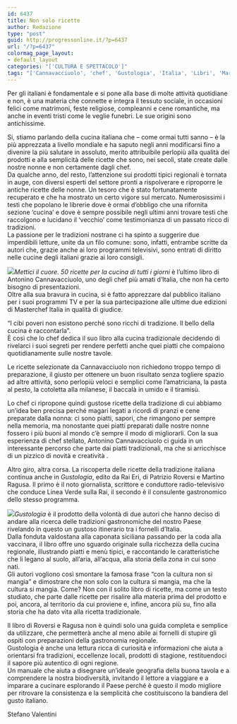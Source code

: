 ```yaml
---
id: 6437
title: Non solo ricette
author: Redazione
type: "post"
guid: http://progressonline.it/?p=6437
url: "/?p=6437"
colormag_page_layout:
- default_layout
categories: "['CULTURA E SPETTACOLO']"
tags: "['Cannavacciuolo', 'chef', 'Gustologia', 'Italia', 'Libri', 'Martino Ragusa', 'Mettici il cuore. 50 ricette per la cucina di tutti i giorni', 'Patrizio Roversi']"
---
```


Per gli italiani è fondamentale e si pone alla base di molte attività quotidiane e non, è una materia che connette e integra il tessuto sociale, in occasioni felici come matrimoni, feste religiose, compleanni e cene romantiche, ma anche in eventi tristi come le veglie funebri. Le sue origini sono antichissime.

Si, stiamo parlando della cucina italiana che – come ormai tutti sanno – è la più apprezzata a livello mondiale e ha saputo negli anni modificarsi fino a divenire la più salutare in assoluto, merito attribuibile perlopiù alla qualità dei prodotti e alla semplicità delle ricette che sono, nei secoli, state create dalle nostre nonne e non certamente dagli chef.  
Da qualche anno, del resto, l’attenzione sui prodotti tipici regionali è tornata in auge, con diversi esperti del settore pronti a rispolverare e riproporre le antiche ricette delle nonne. Un tesoro che è stato fortunatamente recuperato e che ha mostrato un certo vigore sul mercato. Numerosissimi i testi che popolano le librerie dove è ormai d’obbligo che una rifornita sezione ‘cucina’ e dove è sempre possibile negli ultimi anni trovare testi che raccolgono e lucidano il ‘vecchio’ come testimonianza di un passato ricco di tradizioni.  
La passione per le tradizioni nostrane ci ha spinto a suggerire due imperdibili letture, unite da un filo comune: sono, infatti, entrambe scritte da autori che, grazie anche ai loro programmi televisivi, sono entrati di diritto nelle cucine degli italiani grazie ai loro consigli.

*![](https://progressonline.it/wp-content/uploads/2017/10/81SNIuBP-L-192x300.jpg)Mettici il cuore. 50 ricette per la cucina di tutti i giorni* è l’ultimo libro di Antonino Cannavacciuolo, uno degli chef più amati d’Italia, che non ha certo bisogno di presentazioni.  
Oltre alla sua bravura in cucina, si è fatto apprezzare dal pubblico italiano per i suoi programmi TV e per la sua partecipazione alle ultime due edizioni di Masterchef Italia in qualità di giudice.

“I cibi poveri non esistono perché sono ricchi di tradizione. Il bello della cucina è raccontarla”.  
È così che lo chef dedica il suo libro alla cucina tradizionale decidendo di rivelarci i suoi segreti per rendere perfetti anche quei piatti che compaiono quotidianamente sulle nostre tavole.

Le ricette selezionate da Cannavacciuolo non richiedono troppo tempo di preparazione, il giusto per ottenere un buon risultato senza togliere spazio ad altre attività, sono perlopiù veloci e semplici come l’amatriciana, la pasta al pesto, la cotoletta alla milanese, il baccalà in umido e il tiramisù.

Lo chef ci ripropone quindi gustose ricette della tradizione di cui abbiamo un’idea ben precisa perché magari legati a ricordi di pranzi e cene preparate dalla nonna: ci sono piatti, sapori, che rimangono per sempre nella memoria, ma nonostante quei piatti preparati dalle nostre nonne fossero i più buoni al mondo c’è sempre il modo di migliorarli. Con la sua esperienza di chef stellato, Antonino Cannavacciuolo ci guida in un interessante percorso che parte dai piatti tradizionali, ma che si arricchisce di un pizzico di novità e creatività .

Altro giro, altra corsa. La riscoperta delle ricette della tradizione italiana continua anche in *Gustologia*, edito da Rai Eri, di Patrizio Roversi e Martino Ragusa. Il primo è il noto giornalista, scrittore e conduttore radio-televisivo che conduce Linea Verde sulla Rai, il secondo è il consulente gastronomico dello stesso programma.

*![](https://progressonline.it/wp-content/uploads/2017/10/Gustologia-piatto_copertina-202x300.jpg)Gustologia* è il prodotto della volontà di due autori che hanno deciso di andare alla ricerca delle tradizioni gastronomiche del nostro Paese rivelando in questo un gustoso itinerario tra i fornelli d’Italia.  
Dalla fonduta valdostana alla caponata siciliana passando per la coda alla vaccinara, il libro offre uno sguardo originale sulla ricchezza della cucina regionale, illustrando piatti e menù tipici, e raccontando le caratteristiche che li legano al suolo, all’aria, all’acqua, alla storia della zona in cui sono nati.  
Gli autori vogliono così smontare la famosa frase “con la cultura non si mangia” e dimostrare che non solo con la cultura si mangia, ma che la cultura si mangia. Come? Non con il solito libro di ricette, ma come un testo studiato, che parte dalle ricette per risalire alla materia prima del prodotto e poi, ancora, al territorio da cui proviene e, infine, ancora più su, fino alla storia che ha dato vita alla ricetta tradizionale.

Il libro di Roversi e Ragusa non è quindi solo una guida completa e semplice da utilizzare, che permetterà anche al meno abile ai fornelli di stupire gli ospiti con preparazioni della gastronomia regionale.  
Gustologia è anche una lettura ricca di curiosità e informazioni che aiuta a orientarsi fra tradizioni, eccellenze locali, prodotti di stagione, restituendoci il sapore più autentico di ogni regione.  
Un manuale che aiuta a disegnare un’ideale geografia della buona tavola e a comprendere la nostra biodiversità, invitando il lettore a viaggiare e a imparare a cucinare esplorando il Paese perché è questo il modo migliore per ritrovare la consistenza e la semplicità che costituiscono la bandiera del gusto italiano.

Stefano Valentini